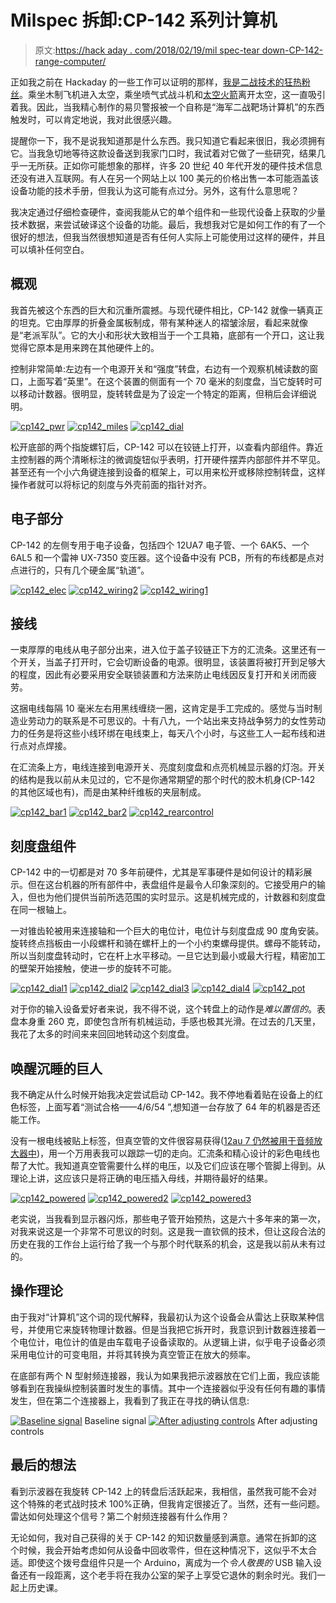 # Milspec 拆卸:CP-142 系列计算机

> 原文:[https://hack aday . com/2018/02/19/mil spec-tear down-CP-142-range-computer/](https://hackaday.com/2018/02/19/milspec-teardown-cp-142-range-computer/)

正如我之前在 Hackaday 的一些工作可以证明的那样，[我是二战技术的狂热粉丝](http://hackaday.com/2017/12/21/retrotechtacular-field-assembly-of-the-p-47/)。乘坐木制飞机进入太空，乘坐喷气式战斗机和[太空火箭](http://hackaday.com/2017/11/03/books-you-should-read-v-2-by-walter-dornberger/)离开太空，这一直吸引着我。因此，当我精心制作的易贝警报被一个自称是“海军二战靶场计算机”的东西触发时，可以肯定地说，我对此很感兴趣。

提醒你一下，我不是说我知道那是什么东西。我只知道它看起来很旧，我必须拥有它。当我急切地等待这款设备送到我家门口时，我试着对它做了一些研究，结果几乎一无所获。正如你可能想象的那样，许多 20 世纪 40 年代开发的硬件技术信息还没有进入互联网。有人在另一个网站上以 100 美元的价格出售一本可能涵盖该设备功能的技术手册，但我认为这可能有点过分。另外，这有什么意思呢？

我决定通过仔细检查硬件，查阅我能从它的单个组件和一些现代设备上获取的少量技术数据，来尝试破译这个设备的功能。最后，我想我对它是如何工作的有了一个很好的想法，但我当然很想知道是否有任何人实际上可能使用过这样的硬件，并且可以填补任何空白。

## 概观

我首先被这个东西的巨大和沉重所震撼。与现代硬件相比，CP-142 就像一辆真正的坦克。它由厚厚的折叠金属板制成，带有某种迷人的褶皱涂层，看起来就像是“老派军队”。它的大小和形状大致相当于一个工具箱，底部有一个开口，这让我觉得它原本是用来跨在其他硬件上的。

控制非常简单:左边有一个电源开关和“强度”转盘，右边有一个观察机械读数的窗口，上面写着“英里”。在这个装置的侧面有一个 70 毫米的刻度盘，当它旋转时可以移动计数器。很明显，旋转转盘是为了设定一个特定的距离，但稍后会详细说明。

 [![cp142_pwr](../Images/a58d803ba73004495a4d85c880b614d1.png "cp142_pwr")](https://i0.wp.com/hackaday.com/wp-content/uploads/2018/02/cp142_pwr.jpg?ssl=1)  [![cp142_miles](../Images/527c3a47057bf3b4011aa0105c6e85f5.png "cp142_miles")](https://i0.wp.com/hackaday.com/wp-content/uploads/2018/02/cp142_miles.jpg?ssl=1)  [![cp142_dial](../Images/57231ad36c678514121ddba19c52c0b4.png "cp142_dial")](https://i0.wp.com/hackaday.com/wp-content/uploads/2018/02/cp142_dial.jpg?ssl=1) 

松开底部的两个指旋螺钉后，CP-142 可以在铰链上打开，以查看内部组件。靠近主控制器的两个清晰标注的微调旋钮似乎表明，打开硬件摆弄内部部件并不罕见。甚至还有一个小六角键连接到设备的框架上，可以用来松开或移除控制转盘，这样操作者就可以将标记的刻度与外壳前面的指针对齐。

## 电子部分

CP-142 的左侧专用于电子设备，包括四个 12UA7 电子管、一个 6AK5、一个 6AL5 和一个雷神 UX-7350 变压器。这个设备中没有 PCB，所有的布线都是点对点进行的，只有几个硬金属“轨道”。

 [![cp142_elec](../Images/b32db1afeb8f71e9ff7049e7d37a9ee7.png "cp142_elec")](https://i0.wp.com/hackaday.com/wp-content/uploads/2018/02/cp142_elec.jpg?ssl=1)  [![cp142_wiring2](../Images/ce58601af85bb3582a4416b6fc25af4d.png "cp142_wiring2")](https://i0.wp.com/hackaday.com/wp-content/uploads/2018/02/cp142_wiring2.jpg?ssl=1)  [![cp142_wiring1](../Images/e4ec44aa3eef8500771a5bc5a31869d3.png "cp142_wiring1")](https://i0.wp.com/hackaday.com/wp-content/uploads/2018/02/cp142_wiring1.jpg?ssl=1) 

## 接线

一束厚厚的电线从电子部分出来，进入位于盖子铰链正下方的汇流条。这里还有一个开关，当盖子打开时，它会切断设备的电源。很明显，该装置将被打开到足够大的程度，因此有必要采用安全联锁装置和方法来防止电线因反复打开和关闭而疲劳。

这捆电线每隔 10 毫米左右用黑线缠绕一圈，这肯定是手工完成的。感觉与当时制造业劳动力的联系是不可思议的。十有八九，一个站出来支持战争努力的女性劳动力的任务是将这些小线环绑在电线束上，每天八个小时，与这些工人一起布线和进行点对点焊接。

在汇流条上方，电线连接到电源开关、亮度刻度盘和点亮机械显示器的灯泡。开关的结构是我以前从未见过的，它不是你通常期望的那个时代的胶木机身(CP-142 的其他区域也有)，而是由某种纤维板的夹层制成。

 [![cp142_bar1](../Images/da758e02e9bfdc6b9fb49642b098f4ca.png "cp142_bar1")](https://i0.wp.com/hackaday.com/wp-content/uploads/2018/02/cp142_bar1.jpg?ssl=1)  [![cp142_bar2](../Images/f8b5f0918b4141bacfc37ef7cc0be273.png "cp142_bar2")](https://i0.wp.com/hackaday.com/wp-content/uploads/2018/02/cp142_bar2.jpg?ssl=1)  [![cp142_rearcontrol](../Images/45f3ba80104f0378cdf5a8ffd3a7ec6d.png "cp142_rearcontrol")](https://i0.wp.com/hackaday.com/wp-content/uploads/2018/02/cp142_rearcontrol.jpg?ssl=1) 

## 刻度盘组件

CP-142 中的一切都是对 70 多年前硬件，尤其是军事硬件是如何设计的精彩展示。但在这台机器的所有部件中，表盘组件是最令人印象深刻的。它接受用户的输入，但也为他们提供当前所选范围的实时显示。这是机械完成的，计数器和刻度盘在同一根轴上。

一对锥齿轮被用来连接轴和一个巨大的电位计，电位计与刻度盘成 90 度角安装。旋转终点挡板由一小段螺杆和骑在螺杆上的一个小约束螺母提供。螺母不能转动，所以当刻度盘转动时，它在杆上水平移动。一旦它达到最小或最大行程，精密加工的壁架开始接触，使进一步的旋转不可能。

 [![cp142_dial1](../Images/e1c09f3dd8ef7da852673b2ede6aaada.png "cp142_dial1")](https://i0.wp.com/hackaday.com/wp-content/uploads/2018/02/cp142_dial1.jpg?ssl=1)  [![cp142_dial2](../Images/50257c5babd387926345938a126268b1.png "cp142_dial2")](https://i0.wp.com/hackaday.com/wp-content/uploads/2018/02/cp142_dial2.jpg?ssl=1)  [![cp142_dial3](../Images/df27d929b6e8b2513481b136d95220ed.png "cp142_dial3")](https://i0.wp.com/hackaday.com/wp-content/uploads/2018/02/cp142_dial3.jpg?ssl=1)  [![cp142_dial4](../Images/2b86192b63f0623f32453c38053998e4.png "cp142_dial4")](https://i0.wp.com/hackaday.com/wp-content/uploads/2018/02/cp142_dial4.jpg?ssl=1)  [![cp142_pot](../Images/219ea17ddf4f4d8ee36ff5edb7778411.png "cp142_pot")](https://i0.wp.com/hackaday.com/wp-content/uploads/2018/02/cp142_pot.jpg?ssl=1) 

对于你的输入设备爱好者来说，我不得不说，这个转盘上的动作是*难以置信的*。表盘本身重 260 克，即使包含所有机械运动，手感也极其光滑。在过去的几天里，我花了太多的时间来来回回地转动这个刻度盘。

## 唤醒沉睡的巨人

我不确定从什么时候开始我决定尝试启动 CP-142。我不停地看着贴在设备上的红色标签，上面写着“测试合格——4/6/54 ”,想知道一台存放了 64 年的机器是否还能工作。

没有一根电线被贴上标签，但真空管的文件很容易获得([12au 7 仍然被用于音频放大器中](https://hackaday.com/2016/06/19/simple-vacuum-tube-preamp-results-in-a-beautiful-build/))，用一个万用表我可以跟踪一切的走向。汇流条和精心设计的彩色电线也帮了大忙。我知道真空管需要什么样的电压，以及它们应该在哪个管脚上得到。从理论上讲，这应该只是将正确的电压插入母线，并期待最好的结果。

 [![cp142_powered](../Images/db81c1e2b26afb4d8cb4afdbacc0925e.png "cp142_powered")](https://i0.wp.com/hackaday.com/wp-content/uploads/2018/02/cp142_powered.jpg?ssl=1)  [![cp142_powered2](../Images/32567c5074d02bcee524b61ef14d6d3a.png "cp142_powered2")](https://i0.wp.com/hackaday.com/wp-content/uploads/2018/02/cp142_powered2.jpg?ssl=1)  [![cp142_powered3](../Images/eb7bcd4f2af3611ac595bcc32be1c9f2.png "cp142_powered3")](https://i0.wp.com/hackaday.com/wp-content/uploads/2018/02/cp142_powered3.jpg?ssl=1) 

老实说，当我看到显示器闪烁，那些电子管开始预热，这是六十多年来的第一次，对我来说这是一个非常不可思议的时刻。这是我一直钦佩的技术，但让这段合法的历史在我的工作台上运行给了我一个与那个时代联系的机会，这是我以前从未有过的。

## 操作理论

由于我对“计算机”这个词的现代解释，我最初认为这个设备会从雷达上获取某种信号，并使用它来旋转物理计数器。但是当我把它拆开时，我意识到计数器连接着一个电位计，电位计的值是由车载电子设备读取的。从逻辑上讲，似乎电子设备必须采用电位计的可变电阻，并将其转换为真空管正在放大的频率。

在底部有两个 N 型射频连接器，我认为如果我把示波器放在它们上面，我应该能够看到在我操纵控制装置时发生的事情。其中一个连接器似乎没有任何有趣的事情发生，但在第二个连接器上，我看到了我正在寻找的确认信息:

 [![Baseline signal](../Images/728cfa65cdd8f0a3249ae6014470466e.png "cp142_baseline")](https://i0.wp.com/hackaday.com/wp-content/uploads/2018/02/cp142_baseline.jpg?ssl=1) Baseline signal [![After adjusting controls](../Images/4d3b717004c3b3eede52dadd90e90a29.png "cp142_active")](https://i0.wp.com/hackaday.com/wp-content/uploads/2018/02/cp142_active.jpg?ssl=1) After adjusting controls

## 最后的想法

看到示波器在我旋转 CP-142 上的转盘后活跃起来，我相信，虽然我可能不会对这个特殊的老式战时技术 100%正确，但我肯定很接近了。当然，还有一些问题。雷达如何处理这个信号？第二个射频连接器有什么作用？

无论如何，我对自己获得的关于 CP-142 的知识数量感到满意。通常在拆卸的这个时候，我会开始考虑如何从设备中回收零件，但在这种情况下，这似乎不太合适。即使这个拨号盘组件只是一个 Arduino，离成为一个*令人敬畏的* USB 输入设备还有一段距离，这个老手将在我办公室的架子上享受它退休的剩余时光。我们一起上历史课。